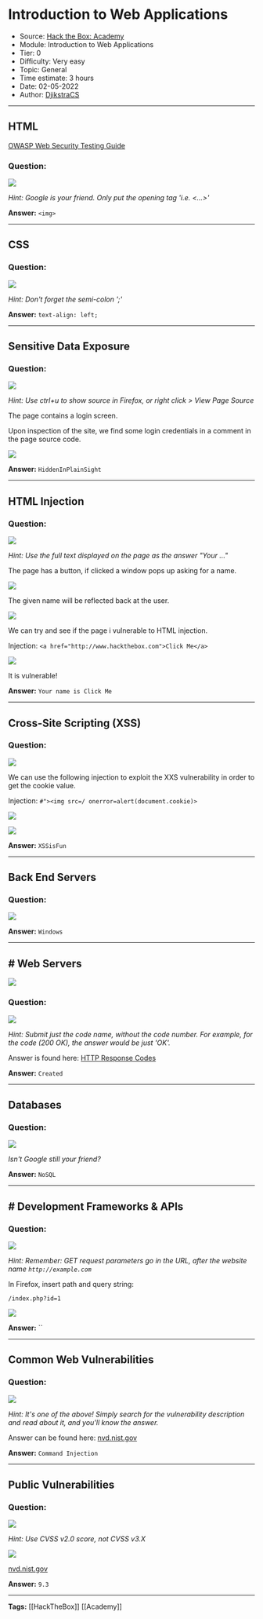# Introduction to Web Applications
* Source: [Hack the Box: Academy](https://academy.hackthebox.com/)
* Module: Introduction to Web Applications
* Tier: 0
* Difficulty: Very easy
* Topic: General
* Time estimate: 3 hours
* Date: 02-05-2022
* Author: [DjikstraCS](https://github.com/DjikstraCS)

---
## HTML
[OWASP Web Security Testing Guide](https://github.com/OWASP/wstg/tree/master/document/4-Web_Application_Security_Testing)

### Question:
![](Pasted%20image%2020220502135026.png)

*Hint: Google is your friend. Only put the opening tag 'i.e. <...>'*

**Answer:** `<img>`

---
## CSS
### Question:
![](Pasted%20image%2020220502135738.png)

*Hint: Don't forget the semi-colon ';'*

**Answer:** `text-align: left;`

---
## Sensitive Data Exposure
### Question:
![](Pasted%20image%2020220502140922.png)

*Hint: Use ctrl+u to show source in Firefox, or right click > View Page Source*

The page contains a login screen. 

Upon inspection of the site, we find some login credentials in a comment in the page source code. 

![](Pasted%20image%2020220502140846.png)

**Answer:** `HiddenInPlainSight`

---
## HTML Injection
### Question:
![](Pasted%20image%2020220502141242.png)

*Hint: Use the full text displayed on the page as the answer "Your ..."*

The page has a button, if clicked a window pops up asking for a name.

![](Pasted%20image%2020220502142150.png)

The given name will be reflected back at the user.

![](Pasted%20image%2020220502141942.png)

We can try and see if the page i vulnerable to HTML injection. 

Injection: `<a href="http://www.hackthebox.com">Click Me</a>`

![](Pasted%20image%2020220502142047.png)

It is vulnerable!

**Answer:** `Your name is Click Me`

---
## Cross-Site Scripting (XSS)
### Question:
![](Pasted%20image%2020220502142357.png)

We can use the following injection to exploit the XXS vulnerability in order to get the cookie value.

Injection: `#"><img src=/ onerror=alert(document.cookie)>`

![](Pasted%20image%2020220502143219.png)

![](Pasted%20image%2020220502143327.png)

**Answer:** `XSSisFun`

---
## Back End Servers
### Question:
![](Pasted%20image%2020220502144032.png)

**Answer:** `Windows`

---
## # Web Servers
![](Pasted%20image%2020220502144447.png)

### Question:
![](Pasted%20image%2020220502144149.png)

*Hint: Submit just the code name, without the code number. For example, for the code (200 OK), the answer would be just 'OK'.*

Answer is found here: [HTTP Response Codes](https://developer.mozilla.org/en-US/docs/Web/HTTP/Status)

**Answer:** `Created`

---
## Databases
### Question:
![](Pasted%20image%2020220502144724.png)

*Isn't Google still your friend?*

**Answer:** `NoSQL`

---
## # Development Frameworks & APIs
### Question:
![](Pasted%20image%2020220502145414.png)

*Hint: Remember: GET request parameters go in the URL, after the website name `http://example.com`*

In Firefox, insert path and query string:

`/index.php?id=1`

![](Pasted%20image%2020220502145814.png)


**Answer:** ``

---
## Common Web Vulnerabilities
### Question:
![](Pasted%20image%2020220502151309.png)

*Hint: It's one of the above! Simply search for the vulnerability description and read about it, and you'll know the answer.*

Answer can be found here: [nvd.nist.gov](https://nvd.nist.gov/vuln/detail/cve-2014-6271)

**Answer:** `Command Injection`

---
## Public Vulnerabilities
### Question:
![](Pasted%20image%2020220502151533.png)

*Hint: Use CVSS v2.0 score, not CVSS v3.X*

![](Pasted%20image%2020220502154019.png)

[nvd.nist.gov](https://nvd.nist.gov/vuln/detail/cve-2014-6271)

**Answer:** `9.3`

---
**Tags:** [[HackTheBox]] [[Academy]]